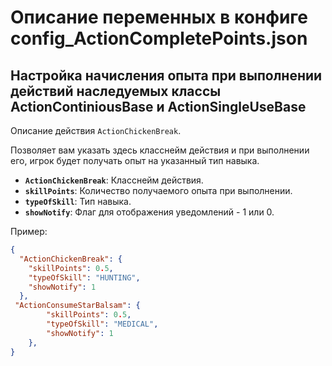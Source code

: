 # Описание переменных в конфиге config_ActionCompletePoints.json
## Настройка начисления опыта при выполнении действий наследуемых классы ActionContiniousBase и ActionSingleUseBase
Описание действия `ActionChickenBreak`.

Позволяет вам указать здесь класснейм действия и при выполнении его, игрок будет получать опыт на указанный тип навыка.

- **`ActionChickenBreak`**: Класснейм действия.
- **`skillPoints`**: Количество получаемого опыта при выполнении.
- **`typeOfSkill`**: Тип навыка.
- **`showNotify`**: Флаг для отображения уведомлений - 1 или 0.

Пример:

```json
{
  "ActionChickenBreak": {
    "skillPoints": 0.5,
    "typeOfSkill": "HUNTING",
    "showNotify": 1
  },
 "ActionConsumeStarBalsam": {
        "skillPoints": 0.5,
        "typeOfSkill": "MEDICAL",
        "showNotify": 1
    },
}
